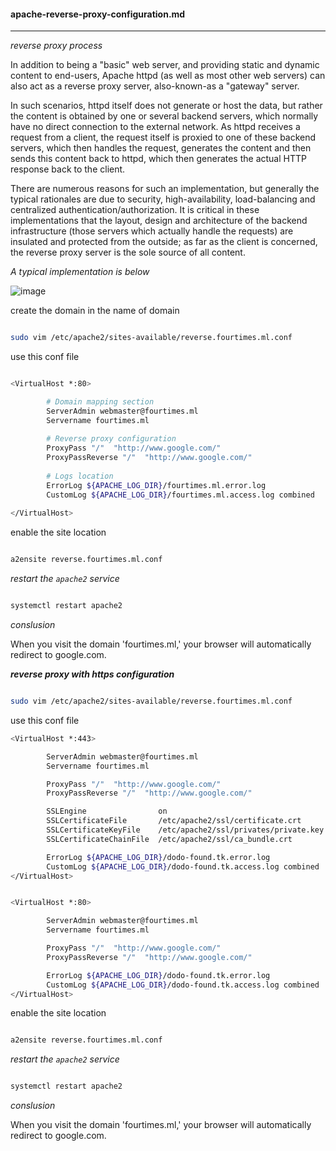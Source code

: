 #### apache-reverse-proxy-configuration.md

---

_reverse proxy process_

In addition to being a "basic" web server, and providing static and dynamic content to end-users, Apache httpd (as well as most other web servers) can also act as a reverse proxy server, also-known-as a "gateway" server.

In such scenarios, httpd itself does not generate or host the data, but rather the content is obtained by one or several backend servers, which normally have no direct connection to the external network. As httpd receives a request from a client, the request itself is proxied to one of these backend servers, which then handles the request, generates the content and then sends this content back to httpd, which then generates the actual HTTP response back to the client.

There are numerous reasons for such an implementation, but generally the typical rationales are due to security, high-availability, load-balancing and centralized authentication/authorization. It is critical in these implementations that the layout, design and architecture of the backend infrastructure (those servers which actually handle the requests) are insulated and protected from the outside; as far as the client is concerned, the reverse proxy server is the sole source of all content.

_A typical implementation is below_

![image](https://user-images.githubusercontent.com/57703276/170813018-f09b2467-7f12-44c7-9873-26741706e406.png)


create the domain in the name of domain

```bash

sudo vim /etc/apache2/sites-available/reverse.fourtimes.ml.conf

```

use this conf file

```bash

<VirtualHost *:80>

        # Domain mapping section
        ServerAdmin webmaster@fourtimes.ml
        Servername fourtimes.ml
        
        # Reverse proxy configuration
        ProxyPass "/"  "http://www.google.com/"
        ProxyPassReverse "/"  "http://www.google.com/"
        
        # Logs location
        ErrorLog ${APACHE_LOG_DIR}/fourtimes.ml.error.log
        CustomLog ${APACHE_LOG_DIR}/fourtimes.ml.access.log combined
        
</VirtualHost>

```

enable the site location

```bash

a2ensite reverse.fourtimes.ml.conf

```

_restart the `apache2` service_

```bash

systemctl restart apache2

```


_conslusion_

When you visit the domain 'fourtimes.ml,' your browser will automatically redirect to google.com.

**_reverse proxy with https configuration_**


```bash

sudo vim /etc/apache2/sites-available/reverse.fourtimes.ml.conf

```

use this conf file

```bash
<VirtualHost *:443>

        ServerAdmin webmaster@fourtimes.ml
        Servername fourtimes.ml

        ProxyPass "/"  "http://www.google.com/"
        ProxyPassReverse "/"  "http://www.google.com/"

        SSLEngine                on
        SSLCertificateFile       /etc/apache2/ssl/certificate.crt
        SSLCertificateKeyFile    /etc/apache2/ssl/privates/private.key
        SSLCertificateChainFile  /etc/apache2/ssl/ca_bundle.crt

        ErrorLog ${APACHE_LOG_DIR}/dodo-found.tk.error.log
        CustomLog ${APACHE_LOG_DIR}/dodo-found.tk.access.log combined
</VirtualHost>


<VirtualHost *:80>

        ServerAdmin webmaster@fourtimes.ml
        Servername fourtimes.ml

        ProxyPass "/"  "http://www.google.com/"
        ProxyPassReverse "/"  "http://www.google.com/"

        ErrorLog ${APACHE_LOG_DIR}/dodo-found.tk.error.log
        CustomLog ${APACHE_LOG_DIR}/dodo-found.tk.access.log combined
</VirtualHost>
```


enable the site location

```bash

a2ensite reverse.fourtimes.ml.conf

```

_restart the `apache2` service_

```bash

systemctl restart apache2

```


_conslusion_

When you visit the domain 'fourtimes.ml,' your browser will automatically redirect to google.com.


